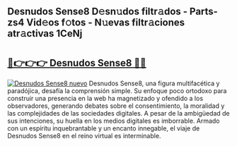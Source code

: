 ## Desnudos Sense8 D𝚎sn𝚞dos filtr𝚊dos - Parts-zs4 Vid𝚎os f𝚘tos - N𝚞evas filtr𝚊ciones atr𝚊ctivas 1CeNj

# <h2><a href="http://mbbyuhc.tromn.icu/?c=Desnudos+Sense8">🔗👉👉👉 Desnudos Sense8 🔗🔗</a></h2>

[![Desnudos Sense8 nuevo](https://i.imgur.com/pEAQMta.gif)](http://mbbyuhc.tromn.icu/?c=Desnudos+Sense8)
Desnudos Sense8, una figura multifacética y paradójica, desafía la comprensión simple. Su enfoque poco ortodoxo para construir una presencia en la web ha magnetizado y ofendido a los observadores, generando debates sobre el consentimiento, la moralidad y las complejidades de las sociedades digitales. A pesar de la ambigüedad de sus intenciones, su huella en los medios digitales es imborrable. Armado con un espíritu inquebrantable y un encanto innegable, el viaje de Desnudos Sense8 en el reino virtual es interminable.
